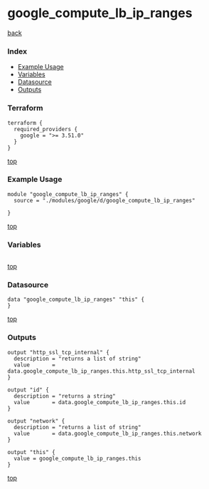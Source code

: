 # google_compute_lb_ip_ranges

[back](../google.md)

### Index

- [Example Usage](#example-usage)
- [Variables](#variables)
- [Datasource](#datasource)
- [Outputs](#outputs)

### Terraform

```hcl
terraform {
  required_providers {
    google = ">= 3.51.0"
  }
}
```

[top](#index)

### Example Usage

```hcl
module "google_compute_lb_ip_ranges" {
  source = "./modules/google/d/google_compute_lb_ip_ranges"

}
```

[top](#index)

### Variables

```hcl
```

[top](#index)

### Datasource

```hcl
data "google_compute_lb_ip_ranges" "this" {
}
```

[top](#index)

### Outputs

```hcl
output "http_ssl_tcp_internal" {
  description = "returns a list of string"
  value       = data.google_compute_lb_ip_ranges.this.http_ssl_tcp_internal
}

output "id" {
  description = "returns a string"
  value       = data.google_compute_lb_ip_ranges.this.id
}

output "network" {
  description = "returns a list of string"
  value       = data.google_compute_lb_ip_ranges.this.network
}

output "this" {
  value = google_compute_lb_ip_ranges.this
}
```

[top](#index)